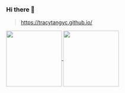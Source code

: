 ### Hi there 👋

> https://tracytangyc.github.io/

<!--
**tracytangyc/tracytangyc** is a ✨ _special_ ✨ repository because its `README.md` (this file) appears on your GitHub profile.

Here are some ideas to get you started:

- 🔭 I’m currently working on ...
- 🌱 I’m currently learning ...
- 👯 I’m looking to collaborate on ...
- 🤔 I’m looking for help with ...
- 💬 Ask me about ...
- 📫 How to reach me: ...
- 😄 Pronouns: ...
- ⚡ Fun fact: ...
-->

<a href="https://github.com/tracytangyc">
  <img height="150" align="center" src="https://github-readme-stats.vercel.app/api?username=tracytangyc&show_icons=true&count_private=true&theme=buefy" />
</a>
<a href="https://github.com/tracytangyc">
  <img height="150" align="center" src="https://github-readme-stats.vercel.app/api/top-langs/?username=tracytangyc&langs_count=6&layout=compact&theme=buefy" />
</a>
